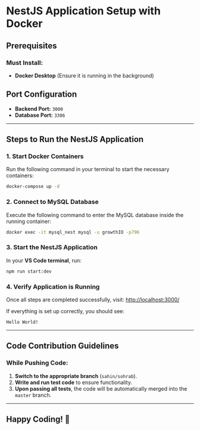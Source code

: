 # NestJS Application Setup with Docker

## **Prerequisites**

### **Must Install:**
- **Docker Desktop** (Ensure it is running in the background)

## **Port Configuration**
- **Backend Port:** `3000`
- **Database Port:** `3306`

---

## **Steps to Run the NestJS Application**

### **1. Start Docker Containers**
Run the following command in your terminal to start the necessary containers:
```sh
docker-compose up -d
```

### **2. Connect to MySQL Database**
Execute the following command to enter the MySQL database inside the running container:
```sh
docker exec -it mysql_nest mysql -u growthIO -p796
```

### **3. Start the NestJS Application**
In your **VS Code terminal**, run:
```sh
npm run start:dev
```

### **4. Verify Application is Running**
Once all steps are completed successfully, visit:
[http://localhost:3000/](http://localhost:3000/)

If everything is set up correctly, you should see:
```
Hello World!
```

---

## **Code Contribution Guidelines**

### **While Pushing Code:**
1. **Switch to the appropriate branch** (`sahin/sohrab`).
2. **Write and run test code** to ensure functionality.
3. **Upon passing all tests**, the code will be automatically merged into the `master` branch.

---

## **Happy Coding! 🚀**


